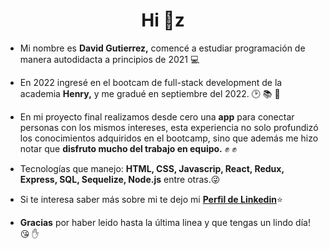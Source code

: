 <h1 align="center">Hi 👋z</h1>

- Mi nombre es **David Gutierrez,** comencé a estudiar programación de manera autodidacta a principios de 2021 :computer:
- En 2022 ingresé en el bootcam de full-stack development de la academia **Henry,** y me gradué en septiembre del 2022. :clock2: :books: :date:
- En mi proyecto final realizamos desde cero una **app** para conectar personas con los mismos intereses, esta experiencia no solo profundizó los conocimientos adquiridos en el bootcamp, sino que además me hizo notar que **disfruto mucho del trabajo en equipo.** :fist: :fist:

- Tecnologías que manejo: **HTML, CSS, Javascrip, React, Redux, Express, SQL, Sequelize, Node.js** entre otras.:stuck_out_tongue_winking_eye:
- Si te interesa saber más sobre mi te dejo mi **[Perfil de Linkedin](https://www.linkedin.com/in/davidgutierrez00/)**:star:
- **Gracias** por haber leido hasta la última linea y que tengas un lindo día! :kissing_heart: :hand:
